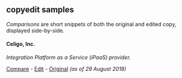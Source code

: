 ## copyedit samples

*Comparisons* are short snippets of both the original and edited copy, displayed side-by-side.

#### Celigo, Inc.  
*Integration Platform as a Service (iPaaS) provider.*  

[Compare](../celigo/README.md) -
[Edit](..\assets\celigo\celigo-integration-edit.pdf) -
[Original](..\assets\celigo\celigo-integration-page.pdf) *(as of 29 August 2018)*
